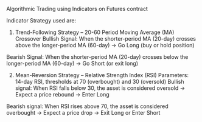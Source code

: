 Algorithmic Trading using Indicators on Futures contract

Indicator Strategy used are:
1. Trend-Following Strategy – 20-60 Period Moving Average (MA) Crossover
  Bullish Signal: When the shorter-period MA (20-day) crosses above the longer-period MA (60-day) → Go Long (buy or hold position)

  Bearish Signal: When the shorter-period MA (20-day) crosses below the longer-period MA (60-day) → Go Short (or exit long)

2. Mean-Reversion Strategy – Relative Strength Index (RSI)
Parameters: 14-day RSI, thresholds at 70 (overbought) and 30 (oversold)
  Bullish signal: When RSI falls below 30, the asset is considered oversold → Expect a price rebound → Enter Long
  
  Bearish signal: When RSI rises above 70, the asset is considered overbought → Expect a price drop → Exit Long or Enter Short
